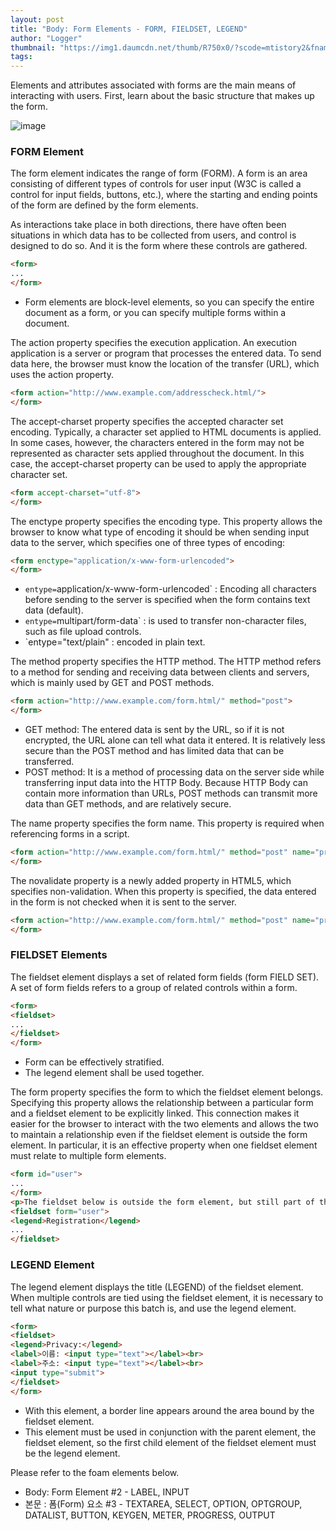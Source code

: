 ```yaml
---
layout: post
title: "Body: Form Elements - FORM, FIELDSET, LEGEND"
author: "Logger"
thumbnail: "https://img1.daumcdn.net/thumb/R750x0/?scode=mtistory2&fname=https%3A%2F%2Ft1.daumcdn.net%2Fcfile%2Ftistory%2F252DB43F5544CE3E02"
tags: 
---
```



Elements and attributes associated with forms are the main means of interacting with users. First, learn about the basic structure that makes up the form.

![image](https://t1.daumcdn.net/cfile/tistory/252DB43F5544CE3E02)

### FORM Element

The form element indicates the range of form (FORM). A form is an area consisting of different types of controls for user input (W3C is called a control for input fields, buttons, etc.), where the starting and ending points of the form are defined by the form elements.

As interactions take place in both directions, there have often been situations in which data has to be collected from users, and control is designed to do so. And it is the form where these controls are gathered.

```html
<form>
...
</form>

```

- Form elements are block-level elements, so you can specify the entire document as a form, or you can specify multiple forms within a document.

The action property specifies the execution application. An execution application is a server or program that processes the entered data. To send data here, the browser must know the location of the transfer (URL), which uses the action property.

```html
<form action="http://www.example.com/addresscheck.html/">
</form>

```

The accept-charset property specifies the accepted character set encoding. Typically, a character set applied to HTML documents is applied. In some cases, however, the characters entered in the form may not be represented as character sets applied throughout the document. In this case, the accept-charset property can be used to apply the appropriate character set.

```html
<form accept-charset="utf-8">
</form>

```

The enctype property specifies the encoding type. This property allows the browser to know what type of encoding it should be when sending input data to the server, which specifies one of three types of encoding:

```html
<form enctype="application/x-www-form-urlencoded">
</form>

```

- `entype=`application/x-www-form-urlencoded` : Encoding all characters before sending to the server is specified when the form contains text data (default).
- `entype=`multipart/form-data` : is used to transfer non-character files, such as file upload controls.
- `entype="text/plain" : encoded in plain text.

The method property specifies the HTTP method. The HTTP method refers to a method for sending and receiving data between clients and servers, which is mainly used by GET and POST methods.

```html
<form action="http://www.example.com/form.html/" method="post">
</form>

```

- GET method: The entered data is sent by the URL, so if it is not encrypted, the URL alone can tell what data it entered. It is relatively less secure than the POST method and has limited data that can be transferred.
- POST method: It is a method of processing data on the server side while transferring input data into the HTTP Body. Because HTTP Body can contain more information than URLs, POST methods can transmit more data than GET methods, and are relatively secure.

The name property specifies the form name. This property is required when referencing forms in a script.

```html
<form action="http://www.example.com/form.html/" method="post" name="profile_new">
</form>

```

The novalidate property is a newly added property in HTML5, which specifies non-validation. When this property is specified, the data entered in the form is not checked when it is sent to the server.

```html
<form action="http://www.example.com/form.html/" method="post" name="profile_new" novalidate="novalidate">
</form>

```

### FIELDSET Elements

The fieldset element displays a set of related form fields (form FIELD SET). A set of form fields refers to a group of related controls within a form.

```html
<form>
<fieldset>
...
</fieldset>
</form>

```

- Form can be effectively stratified.
- The legend element shall be used together.

The form property specifies the form to which the fieldset element belongs. Specifying this property allows the relationship between a particular form and a fieldset element to be explicitly linked. This connection makes it easier for the browser to interact with the two elements and allows the two to maintain a relationship even if the fieldset element is outside the form element. In particular, it is an effective property when one fieldset element must relate to multiple form elements.

```html
<form id="user">
...
</form>
<p>The fieldset below is outside the form element, but still part of the form</p>
<fieldset form="user">
<legend>Registration</legend>
...
</fieldset>

```

### LEGEND Element

The legend element displays the title (LEGEND) of the fieldset element. When multiple controls are tied using the fieldset element, it is necessary to tell what nature or purpose this batch is, and use the legend element.

```html
<form>
<fieldset>
<legend>Privacy:</legend>
<label>이름: <input type="text"></label><br>
<label>주소: <input type="text"></label><br>
<input type="submit">
</fieldset>
</form>

```

- With this element, a border line appears around the area bound by the fieldset element.
- This element must be used in conjunction with the parent element, the fieldset element, so the first child element of the fieldset element must be the legend element.

Please refer to the foam elements below.

- Body: Form Element #2 - LABEL, INPUT
- 본문 : 폼(Form) 요소 #3 - TEXTAREA, SELECT, OPTION, OPTGROUP, DATALIST, BUTTON, KEYGEN, METER, PROGRESS, OUTPUT
